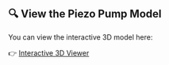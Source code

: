 ## 🔍 View the Piezo Pump Model

You can view the interactive 3D model here:

👉 [Interactive 3D Viewer](https://aditmehta0.github.io/Piezo-Pump-project/)